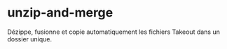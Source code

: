 # unzip-and-merge
Dézippe, fusionne et copie automatiquement les fichiers Takeout dans un dossier unique.
